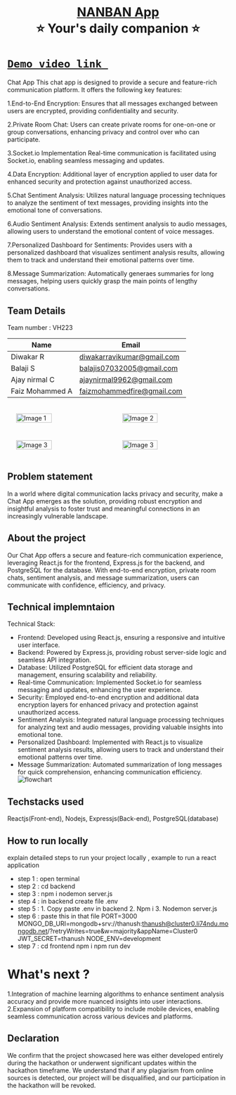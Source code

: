 <h1 align="center" style="border-bottom: none">
    <b>
        <a href="https://www.google.com"> NANBAN App </a><br>
    </b>
    ⭐ Your's daily companion ⭐ <br>
</h1>

# [`Demo video link `](https://youtu.be/8_mA0BgrPoE) 
Chat App
This chat app is designed to provide a secure and feature-rich communication platform. It offers the following key features:

1.End-to-End Encryption:
	Ensures that all messages exchanged between users are encrypted, providing confidentiality and security.

2.Private Room Chat:
	Users can create private rooms for one-on-one or group conversations, enhancing privacy and control over who can participate.

3.Socket.io Implementation
	Real-time communication is facilitated using Socket.io, enabling seamless messaging and updates.

4.Data Encryption:
	Additional layer of encryption applied to user data for enhanced security and protection against unauthorized access.

5.Chat Sentiment Analysis:
	Utilizes natural language processing techniques to analyze the sentiment of text messages, providing insights into the emotional tone of conversations.

6.Audio Sentiment Analysis:	
	Extends sentiment analysis to audio messages, allowing users to understand the emotional content of voice messages.

7.Personalized Dashboard for Sentiments:
	Provides users with a personalized dashboard that visualizes sentiment analysis results, allowing them to track and understand their emotional patterns over time.

8.Message Summarization:
	Automatically generaes summaries for long messages, helping users quickly grasp the main points of lengthy conversations.

## Team Details
Team number : VH223

|     Name        |            Email           |
|-----------------|----------------------------|
| Diwakar R       | diwakarravikumar@gmail.com |
| Balaji S        | balajis07032005@gmail.com  |
| Ajay nirmal C   | ajaynirmal9962@gmail.com   |
| Faiz Mohammed A | faizmohammedfire@gmail.com |

<div style="display: flex; flex-wrap: wrap;">
    <img src="https://github.com/Diwakar1819/vashist-hackathon/assets/153829103/730377da-23ed-455c-872b-10a0149d3689" alt="Image 1" style="width: 40%; margin: 20px;">
    <img src="https://github.com/Diwakar1819/vashist-hackathon/assets/153829103/54f1813a-d14e-4a47-a25b-efbf6a1fde6f" alt="Image 2" style="width: 40%; margin: 20px;">
    <img src="https://github.com/Diwakar1819/vashist-hackathon/assets/153829103/8e2c6df8-9948-465b-97a2-293ec3151e3a" alt="Image 3" style="width: 40%; margin: 20px;">
    <img src="https://github.com/Diwakar1819/vashist-hackathon/assets/153829103/5900f8ec-125f-4beb-8873-5dbb48370dad" alt="Image 3" style="width: 40%; margin: 20px;">
</div>

## Problem statement 
In a world where digital communication lacks privacy and security, make a Chat App emerges as the solution, providing robust encryption and insightful analysis to foster trust and meaningful connections in an increasingly vulnerable landscape.
## About the project
Our Chat App offers a secure and feature-rich communication experience, leveraging React.js for the frontend, Express.js for the backend, and PostgreSQL for the database. With end-to-end encryption, private room chats, sentiment analysis, and message summarization, users can communicate with confidence, efficiency, and privacy.

## Technical implemntaion 
Technical Stack:
- Frontend: Developed using React.js, ensuring a responsive and intuitive user interface.
- Backend: Powered by Express.js, providing robust server-side logic and seamless API integration.
- Database: Utilized PostgreSQL for efficient data storage and management, ensuring scalability and reliability.
- Real-time Communication: Implemented Socket.io for seamless messaging and updates, enhancing the user experience.
- Security: Employed end-to-end encryption and additional data encryption layers for enhanced privacy and protection against unauthorized access.
- Sentiment Analysis: Integrated natural language processing techniques for analyzing text and audio messages, providing valuable insights into emotional tone.
- Personalized Dashboard: Implemented with React.js to visualize sentiment analysis results, allowing users to track and understand their emotional patterns over time.
- Message Summarization: Automated summarization of long messages for quick comprehension, enhancing communication efficiency.
![flowchart](https://github.com/Diwakar1819/vashist-hackathon/assets/153829103/35691ae6-8933-4165-80ce-337d79aa9ca0)

## Techstacks used 
Reactjs(Front-end), Nodejs, Expressjs(Back-end), PostgreSQL(database)

## How to run locally 
explain detailed steps to run your project locally , example to run a react application 
- step 1 : open terminal
- step 2 : cd backend
- step 3 :  npm i
            nodemon server.js
- step 4 : in backend  create file .env
- step 5 : 1. Copy paste .env in backend
	   2. Npm i
	   3. Nodemon server.js
- step 6 : paste this in that file
	   PORT=3000
	   MONGO_DB_URI=mongodb+srv://thanush:thanush@cluster0.li74ndu.mongodb.net/?retryWrites=true&w=majority&appName=Cluster0
	   JWT_SECRET=thanush
 	   NODE_ENV=development
- step 7 : cd frontend
           npm i
           npm run dev

# What's next ?
1.Integration of machine learning algorithms to enhance sentiment analysis accuracy and provide more nuanced insights into user interactions.
2.Expansion of platform compatibility to include mobile devices, enabling seamless communication across various devices and platforms.

## Declaration
We confirm that the project showcased here was either developed entirely during the hackathon or underwent significant updates within the hackathon timeframe. We understand that if any plagiarism from online sources is detected, our project will be disqualified, and our participation in the hackathon will be revoked.
